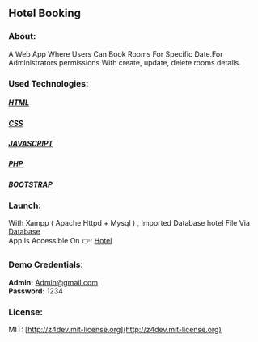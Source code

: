 ## Hotel Booking

### About:
A Web App Where Users Can Book Rooms For Specific Date.For Administrators permissions With create, update, delete rooms details. 
<br/>


### Used Technologies:
##### [HTML](https://developer.mozilla.org/en-US/docs/web/html)
##### [CSS](https://developer.mozilla.org/en-US/docs/web/css)
##### [JAVASCRIPT](https://developer.mozilla.org/en-US/docs/web/javascript)
##### [PHP](https://www.php.net/docs.php)
##### [BOOTSTRAP](https://getbootstrap.com/docs/4.1/getting-started/introduction/)

### Launch:
With Xampp ( Apache Httpd + Mysql ) , Imported Database hotel File Via [Database](https://127.0.0.1/phpmyadmin) 
<br/>
App Is Accessible On 👉: [Hotel](https://127.0.0.1/index.php)

### Demo Credentials:
**Admin:** Admin@gmail.com  
**Password:** 1234

### License:
MIT: [http://z4dev.mit-license.org](http://z4dev.mit-license.org)
